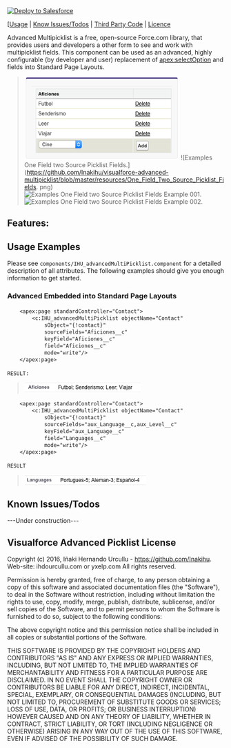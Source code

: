 <a href="https://githubsfdeploy.herokuapp.com?owner=inakihu&repo=visualforce-advanced-multipicklist">
  <img alt="Deploy to Salesforce"
       src="https://raw.githubusercontent.com/afawcett/githubsfdeploy/master/src/main/webapp/resources/img/deploy.png">
</a>

[[Usage](#usage-examples) | [Know Issues/Todos](#known-issuestodos) | [Third Party Code](#third-party-code) | [Licence](#visualforce-tablegrid-license)

Advanced Multipicklist is a free, open-source Force.com library, that provides users and developers a other form to see and work with multipicklist fields. 
This component can be used as an advanced, highly configurable (by developer and user) replacement of <apex:selectOption> and fields into Standard Page Layouts.

> ![Examples One Field.](https://github.com/Inakihu/visualforce-advanced-multipicklist/blob/master/resources/Only_One_Field.png)
> ![Examples One Field two Source Picklist Fields.](https://github.com/Inakihu/visualforce-advanced-multipicklist/blob/master/resources/One_Field_Two_Source_Picklist_Fields.
png)
> ![Examples One Field two Source Picklist Fields Example 001.](https://github.com/Inakihu/visualforce-advanced-multipicklist/blob/master/resources/One_Field_Two_Picklist_example_01.png.png)
> ![Examples One Field two Source Picklist Fields Example 002.](https://github.com/Inakihu/visualforce-advanced-multipicklist/blob/master/resources/One_Field_Two_Picklist_example_02.png.png)

## Features: ##

## Usage Examples ##

Please see `components/IHU_advancedMultiPicklist.component` for a detailed description of all attributes. The following examples should give 
you enough information to get started.

### Advanced Embedded into Standard Page Layouts

        <apex:page standardController="Contact">
    		<c:IHU_advancedMultiPicklist objectName="Contact"
        		sObject="{!contact}"
        		sourceFields="Aficiones__c"
        		keyField="Aficiones__c" 
        		field="Aficiones__c" 
        		mode="write"/>
		</apex:page>

	RESULT:
> ![Result One Field.](https://github.com/Inakihu/visualforce-advanced-multipicklist/blob/master/resources/Only_One_Field_result.png)

		<apex:page standardController="Contact">
    		<c:IHU_advancedMultiPicklist objectName="Contact"
        		sObject="{!contact}"
        		sourceFields="aux_Language__c,aux_Level__c"
        		keyField="aux_Language__c" 
        		field="Languages__c" 
        		mode="write"/>
		</apex:page>

	RESULT
> ![Results Two Fields.](https://github.com/Inakihu/visualforce-advanced-multipicklist/blob/master/resources/One_Field_Two_Picklist_Result.png)

## Known Issues/Todos ##

---Under construction---

## Visualforce Advanced Picklist License ##

Copyright (c) 2016, Iñaki Hernando Urcullu - https://github.com/Inakihu. 
Web-site: ihdourcullu.com or yxelp.com
All rights reserved.

Permission is hereby granted, free of charge, to any person obtaining a
copy of this software and associated documentation files (the
"Software"), to deal in the Software without restriction, including
without limitation the rights to use, copy, modify, merge, publish,
distribute, sublicense, and/or sell copies of the Software, and to
permit persons to whom the Software is furnished to do so, subject to
the following conditions:

The above copyright notice and this permission notice shall be included
in all copies or substantial portions of the Software.

THIS SOFTWARE IS PROVIDED BY THE COPYRIGHT HOLDERS AND CONTRIBUTORS "AS IS" AND ANY EXPRESS OR IMPLIED
WARRANTIES, INCLUDING, BUT NOT LIMITED TO, THE IMPLIED WARRANTIES OF MERCHANTABILITY AND FITNESS FOR A
PARTICULAR PURPOSE ARE DISCLAIMED. IN NO EVENT SHALL THE COPYRIGHT OWNER OR CONTRIBUTORS BE LIABLE FOR
ANY DIRECT, INDIRECT, INCIDENTAL, SPECIAL, EXEMPLARY, OR CONSEQUENTIAL DAMAGES (INCLUDING, BUT NOT LIMITED
TO, PROCUREMENT OF SUBSTITUTE GOODS OR SERVICES; LOSS OF USE, DATA, OR PROFITS; OR BUSINESS INTERRUPTION)
HOWEVER CAUSED AND ON ANY THEORY OF LIABILITY, WHETHER IN CONTRACT, STRICT LIABILITY, OR TORT (INCLUDING
NEGLIGENCE OR OTHERWISE) ARISING IN ANY WAY OUT OF THE USE OF THIS SOFTWARE, EVEN IF ADVISED OF THE
POSSIBILITY OF SUCH DAMAGE.

